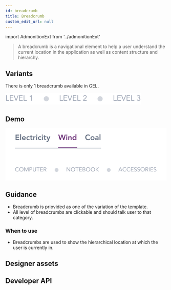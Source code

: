 ```yaml
---
id: breadcrumb
title: Breadcrumb
custom_edit_url: null
---
```


import AdmonitionExt from '../admonitionExt'

> A breadcrumb is a navigational element to help a user understand the current location in the application as well as content structure and hierarchy.


## Variants

There is only 1 breadcrumb available in GEL.

![Breadcrumb types](img/breadcrumb-type.svg)


## Demo

![Breadcrumb demo](img/breadcrumb-demo.svg)


## Guidance

* Breadcrumb is priovided as one of the variation of the template.
* All level of breadcrumbs are clickable and should talk user to that category.

### When to use

* Breadcrumbs are used to show the hierarchical location at which the user is currently in.


## Designer assets

<AdmonitionExt type="figma" url="https://www.figma.com/file/kzLxtqv6YGL0wotiqzgEo4/GEL-UI-Doc?node-id=696%3A96886" />


## Developer API

<AdmonitionExt type="vue" url="https://primefaces.org/primevue/breadcrumb" />
